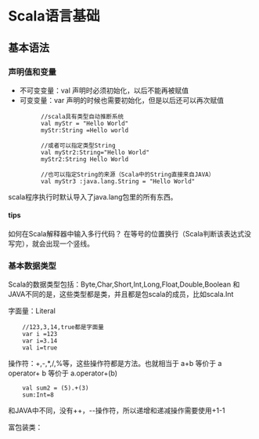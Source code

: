 # Scala语言基础

## 基本语法
### 声明值和变量
- 不可变变量：val 声明时必须初始化，以后不能再被赋值
- 可变变量：var 声明的时候也需要初始化，但是以后还可以再次赋值
  ```
        //scala具有类型自动推断系统
        val myStr = "Hello World"
        myStr:String =Hello world

        //或者可以指定类型String
        val myStr2:String="Hello World"
        myStr2:String Hello World

        //也可以指定String的来源（Scala中的String直接来自JAVA）
        val myStr3 :java.lang.String = "Hello World"

  ```

scala程序执行时默认导入了java.lang包里的所有东西。

#### tips
如何在Scala解释器中输入多行代码？
在等号的位置换行（Scala判断该表达式没写完），就会出现一个竖线。

### 基本数据类型
Scala的数据类型包括：Byte,Char,Short,Int,Long,Float,Double,Boolean
和JAVA不同的是，这些类型都是类，并且都是包scala的成员，比如scala.Int

字面量：Literal   
```
    //123,3,14,true都是字面量
    var i =123
    var i=3.14
    val i=true
```

操作符：+,-,*,/,%等，这些操作符都是方法。也就相当于 a+b 等价于 a operator+ b 等价于 a.operator+(b)
```
    val sum2 = (5).+(3)
    sum:Int=8
```
和JAVA中不同，没有++，--操作符，所以递增和递减操作需要使用+1-1

富包装类：


